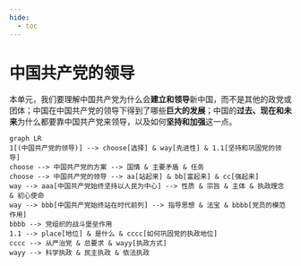 ```yaml
---
hide:
  - toc
---
```


# 中国共产党的领导

本单元，我们要理解中国共产党为什么会**建立和领导**新中国，而不是其他的政党或团体；中国在中国共产党的领导下得到了哪些**巨大的发展**；中国的**过去、现在和未来**为什么都要靠中国共产党来领导，以及如何**坚持和加强**这一点。

```mermaid
graph LR
1[(中国共产党的领导)] --> choose[选择] & way[先进性] & 1.1[坚持和巩固党的领导]
choose --> 中国共产党的方案 --> 国情 & 主要矛盾 & 任务
choose --> 中国共产党的领导 --> aa[站起来] & bb[富起来] & cc[强起来]
way --> aaa[中国共产党始终坚持以人民为中心] --> 性质 & 宗旨 & 主体 & 执政理念 & 初心使命
way --> bbb[中国共产党始终站在时代前列] --> 指导思想 & 法宝 & bbbb[党员的模范作用]
bbbb --> 党组织的战斗堡垒作用
1.1 --> place[地位] & 是什么 & cccc[如何巩固党的执政地位]
cccc --> 从严治党 & 总要求 & wayy[执政方式]
wayy --> 科学执政 & 民主执政 & 依法执政
```
